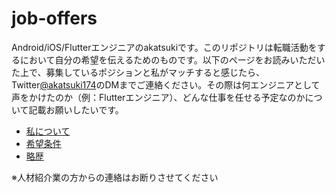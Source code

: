 # job-offers
Android/iOS/Flutterエンジニアのakatsukiです。このリポジトリは転職活動をするにおいて自分の希望を伝えるためのものです。以下のページをお読みいただいた上で、募集しているポジションと私がマッチすると感じたら、Twitter[@akatsuki174](https://twitter.com/akatsuki174)のDMまでご連絡ください。その際は何エンジニアとして声をかけたのか（例：Flutterエンジニア）、どんな仕事を任せる予定なのかについて記載お願いしたいです。

* [私について](https://github.com/akatsuki174/job-offers/blob/main/files/about_me.md)
* [希望条件](https://github.com/akatsuki174/job-offers/blob/main/files/preferred_conditions.md)
* [略歴](https://github.com/akatsuki174/job-offers/blob/main/files/work_experience.md)

※人材紹介業の方からの連絡はお断りさせてください